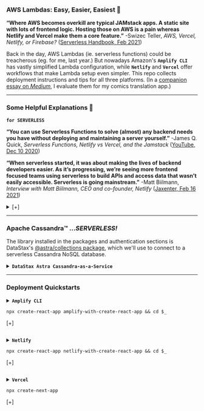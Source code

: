 ### AWS Lambdas: Easy, Easier, Easiest 🍳 ###

<strong>“Where AWS becomes overkill are typical JAMstack apps. A static site with lots of frontend logic. Hosting those on AWS is a pain whereas Netlify and Vercel make them a core feature.”</strong> -Swizec Teller, *AWS, Vercel, Netlify, or Firebase?* ([Serverless Handbook, Feb 2021](https://serverlesshandbook.dev/serverless-flavors/))

Back in the day, AWS Lambdas (ie. serverless functions) could be treacherous (eg. for me, last year.) But nowadays Amazon's <code><strong>Amplify CLI</strong></code> has vastly simplified Lambda configuration, while <code><strong>Netlify</strong></code> and <code><strong>Vercel</strong></code> offer workflows that make Lambda setup even simpler. This repo collects deployment instructions and tips for all three platforms. (In a [companion essay on _Medium_](), I evaluate them for my comics translation app.)

---

### Some Helpful Explanations 💬 ###

<code><strong>for SERVERLESS</strong></code>

<strong>“You can use Serverless Functions to solve (almost) any backend needs you have without deploying and maintaining a server yourself.”</strong>
-James Q. Quick, <em>Serverless Functions, Netlify vs Vercel, and the Jamstack</em> (<a href="https://morioh.com/p/dc014b3356d2">YouTube, Dec 10 2020</a>)


<p></p>


<strong>“When serverless started, it was about making the lives of backend developers easier. As it’s progressing, we’re seeing more frontend focused teams using serverless to build APIs and access data that wasn’t easily accessible. Serverless is going mainstream.”</strong>
-Matt Biilmann, <em>Interview with Matt Biilmann, CEO and co-founder, Netlify</em> (<a href="https://jaxenter.com/biilmann-jamstack-interview-173821.html">Jaxenter, Feb 16 2021</a>)

<p></p>

<details closed>
<summary> [+] </summary>

<p></p>

<code><strong>for JAMSTACK</strong></code>


<p></p>


<strong>“For static content, everything is prebuilt and cached. For dynamic content, companies build microservices that are loaded on demand and that can scale easily.”</strong>
-Romain Dillet, <em>Cloudflare is testing a Netlify competitor to host Jamstack sites</em> (<a href="https://techcrunch.com/2020/12/07/cloudflare-is-testing-a-netlify-competitor-to-host-jamstack-sites/)">TechCrunch, Dec 7 2020</a>)


<p></p>


<strong>“You effectively remove the performance tradeoff of serverless because static elements of the website are pre-rendered, and then a serverless backend is delivered either via APIs or right from the network edge in response to request/response logic.”</strong>
-Matt Biilmann, <em>Interview with Matt Biilmann, CEO and co-founder, Netlify</em> (<a href="https://jaxenter.com/biilmann-jamstack-interview-173821.html">Jaxenter, Feb 16 2021</a>)


<p></p>


<code><strong>for VERCEL</strong></code>


<p></p>


<strong>“Unlike Netlify, Vercel simplifies its serverless function signature by only accepting requests and responses as parameters, which is achieved by wrapping the original AWS Lambda environment and simplifying it only for serving content purposes. Brilliant idea!”</strong>
-Emrah Samdan, <em>Why do companies invent their own serverless functions?</em> (<a href="https://blog.thundra.io/why-do-companies-invent-their-own-serverless-functions">Thundra Blog, Jul 2020</a>)


<p></p>

</details>


<p></p>


---

### Apache Cassandra™ ...*SERVERLESS!* ###

The library installed in the packages and authentication sections is DataStax's <a href="https://www.npmjs.com/package/@astrajs/collections">@astra/collections package</a>, which we'll use to connect to a serverless Cassandra NoSQL database.

<p></p>

<details closed>



<summary><code><strong>DataStax Astra Cassandra-as-a-Service</strong></code></summary>


<p></p>



<a href="astra">Set-up instructions for Astra</a>



<p></p>



</details>


<p></p>


---


### Deployment Quickstarts ###

<details closed>
<summary><code><strong>Amplify CLI</strong></code>
<p></p>


<pre><code>npx create-react-app amplify-with-create-react-app && cd $_</code></pre>
[+]

<p></p>

</summary>

<p></p>


<a href="amplify-with-create-react-app">Set-up instructions for Amplify</a>


<p></p>

</details>


<p></p>


<details>
<summary><code><strong>Netlify</strong></code>  
<p></p>

<pre><code>npx create-react-app netlify-with-create-react-app && cd $_</code></pre>

[+]

<p></p>

</summary>

<p></p>

<a href="netlify-with-create-react-app">Set-up instructions for Netlify</a>


<p></p>


</details>

<p>

<details>
<summary><code><strong>Vercel</strong></code>
<p></p>


<pre><code>npx create-next-app</code></pre>

[+]

<p></p>

</summary>

<a href="vercel-with-next-js">Set-up instructions for Vercel</a>

<p></p>

</details>
